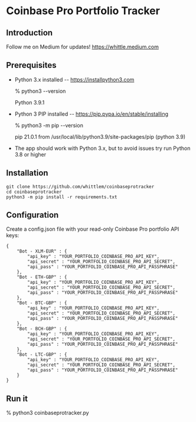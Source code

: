 # Coinbase Pro Portfolio Tracker

## Introduction

Follow me on Medium for updates!
https://whittle.medium.com

## Prerequisites

* Python 3.x installed -- https://installpython3.com

    % python3 --version
    
    Python 3.9.1
    
* Python 3 PIP installed -- https://pip.pypa.io/en/stable/installing

    % python3 -m pip --version
    
    pip 21.0.1 from /usr/local/lib/python3.9/site-packages/pip (python 3.9)

 * The app should work with Python 3.x, but to avoid issues try run Python 3.8 or higher

## Installation

    git clone https://github.com/whittlem/coinbaseprotracker
    cd coinbaseprotracker
    python3 -m pip install -r requirements.txt

## Configuration

Create a config.json file with your read-only Coinbase Pro portfolio API keys:

    {
        "Bot - XLM-EUR" : {
            "api_key" : "YOUR_PORTFOLIO_COINBASE_PRO_API_KEY",
            "api_secret" : "YOUR_PORTFOLIO_COINBASE_PRO_API_SECRET",
            "api_pass" : "YOUR_PORTFOLIO_COINBASE_PRO_API_PASSPHRASE"
        },
        "Bot - ETH-GBP" : {
            "api_key" : "YOUR_PORTFOLIO_COINBASE_PRO_API_KEY",
            "api_secret" : "YOUR_PORTFOLIO_COINBASE_PRO_API_SECRET",
            "api_pass" : "YOUR_PORTFOLIO_COINBASE_PRO_API_PASSPHRASE"
        },
        "Bot - BTC-GBP" : {
            "api_key" : "YOUR_PORTFOLIO_COINBASE_PRO_API_KEY",
            "api_secret" : "YOUR_PORTFOLIO_COINBASE_PRO_API_SECRET",
            "api_pass" : "YOUR_PORTFOLIO_COINBASE_PRO_API_PASSPHRASE"
        },
        "Bot - BCH-GBP" : {
            "api_key" : "YOUR_PORTFOLIO_COINBASE_PRO_API_KEY",
            "api_secret" : "YOUR_PORTFOLIO_COINBASE_PRO_API_SECRET",
            "api_pass" : "YOUR_PORTFOLIO_COINBASE_PRO_API_PASSPHRASE"
        },
        "Bot - LTC-GBP" : {
            "api_key" : "YOUR_PORTFOLIO_COINBASE_PRO_API_KEY",
            "api_secret" : "YOUR_PORTFOLIO_COINBASE_PRO_API_SECRET",
            "api_pass" : "YOUR_PORTFOLIO_COINBASE_PRO_API_PASSPHRASE"
        }        
    }

## Run it

% python3 coinbaseprotracker.py
